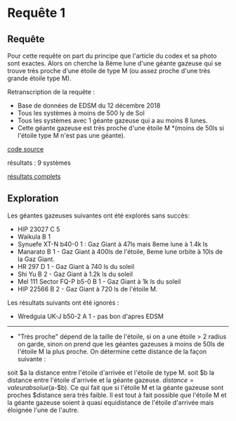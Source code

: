 # Requête 1 

## Requête

Pour cette requête on part du principe que l'article du codex et sa photo sont exactes. Alors on cherche la 8ème lune d'une géante gazeuse 
qui se trouve très proche d'une étoile de type M (ou assez proche d'une très grande étoile type M).

Retranscription de la requête :
- Base de données de EDSM du 12 décembre 2018
- Tous les systèmes à moins de 500 ly de Sol
- Tous les systèmes avec 1 géante gazeuse qui a au moins 8 lunes.
- Cette géante gazeuse est très proche d'une étoile M *(moins de 50ls si l'étoile type M n'est pas une géante).

[code source](https://github.com/knights-of-raxxla/KoR-server/blob/dark-wheel-data-mining/app/Queries/DarkWheel/q1.js)

résultats : 9 systèmes 

[résultats complets](https://github.com/knights-of-raxxla/KoR-server/blob/dark-wheel-data-mining/q1.txt)

## Exploration

Les géantes gazeuses suivantes ont été explorés sans succès:
- HIP 23027 C 5
- Waikula B 1
- Synuefe XT-N b40-0 1 : Gaz Giant à 47ls mais 8eme lune à 1.4k ls
- Manarato B 1 - Gaz Giant à 400ls de l'étoile, 8eme lune orbite à 10ls de la Gaz Giant.
- HR 297 D 1 - Gaz Giant à 740 ls du soleil
- Shi Yu B 2 - Gaz Giant à 1.2k ls du soleil
- Mel 111 Sector FQ-P b5-0 B 1 - Gaz Giant à 1k ls du soleil
- HIP 22566 B 2 - Gaz Giant à 720 ls de l'étoile M.

Les résultats suivants ont été ignorés : 

- Wredguia UK-J b50-2 A 1 - pas bon d'apres EDSM


---------------
* "Très proche" dépend de la taille de l'étoile, si on a une étoile > 2 radius on garde, 
sinon on prend que les géantes gazeuses à moins de 50ls de l'étoile M la plus proche. On détermine cette 
distance de la façon suivante : 

soit $a la distance entre l'étoile d'arrivée et l'étoile de type M.
soit $b la distance entre l'étoile d'arrivée et la géante gazeuse. 
$distance = valeur absolue ($a-$b).
Ce qui fait que si l'étoile M et la géante gazeuse sont proches $distance sera très faible. 
Il est tout à fait possible que l'étoile M et la géante gazeuse soient à quasi equidistance
de l'étoile d'arrivée mais éloignée l'une de l'autre. 
